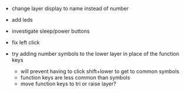 - change layer display to name instead of number
- add leds
- investigate sleep/power buttons
- fix left click

- try adding number symbols to the lower layer in place of the function keys
    - will prevent having to click shift+lower to get to common symbols
    - function keys are less common than symbols
    - move function keys to tri or raise layer? 